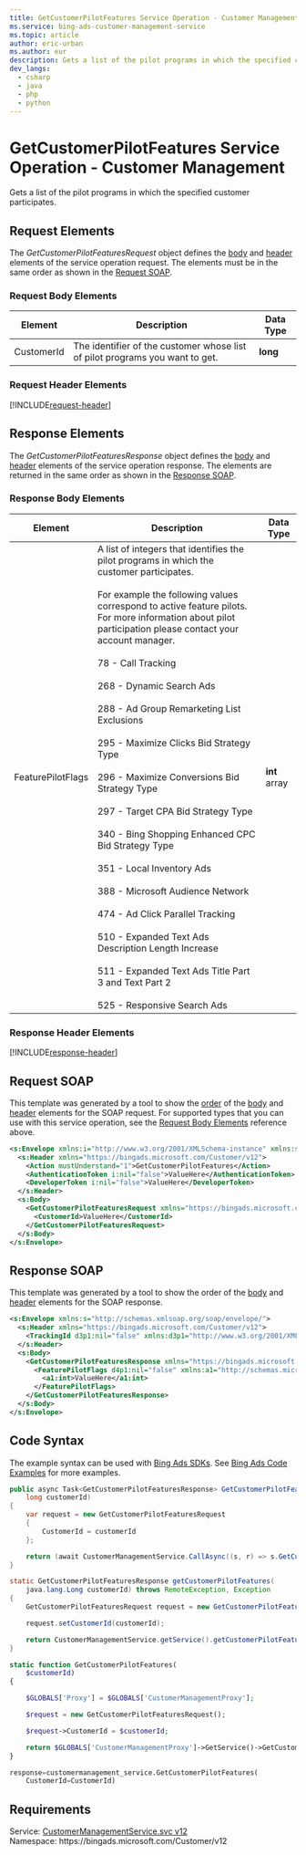 ```yaml
---
title: GetCustomerPilotFeatures Service Operation - Customer Management
ms.service: bing-ads-customer-management-service
ms.topic: article
author: eric-urban
ms.author: eur
description: Gets a list of the pilot programs in which the specified customer participates.
dev_langs: 
  - csharp
  - java
  - php
  - python
---
```

# GetCustomerPilotFeatures Service Operation - Customer Management
Gets a list of the pilot programs in which the specified customer participates.

## <a name="request"></a>Request Elements
The *GetCustomerPilotFeaturesRequest* object defines the [body](#request-body) and [header](#request-header) elements of the service operation request. The elements must be in the same order as shown in the [Request SOAP](#request-soap). 

### <a name="request-body"></a>Request Body Elements

|Element|Description|Data Type|
|-----------|---------------|-------------|
|<a name="customerid"></a>CustomerId|The identifier of the customer whose list of pilot programs you want to get.|**long**|

### <a name="request-header"></a>Request Header Elements
[!INCLUDE[request-header](./includes/request-header.md)]

## <a name="response"></a>Response Elements
The *GetCustomerPilotFeaturesResponse* object defines the [body](#response-body) and [header](#response-header) elements of the service operation response. The elements are returned in the same order as shown in the [Response SOAP](#response-soap).

### <a name="response-body"></a>Response Body Elements

|Element|Description|Data Type|
|-----------|---------------|-------------|
|<a name="featurepilotflags"></a>FeaturePilotFlags|A list of integers that identifies the pilot programs in which the customer participates.<br/><br/>For example the following values correspond to active feature pilots. For more information about pilot participation please contact your account manager.<br/><br/>78 - Call Tracking<br/><br/>268 - Dynamic Search Ads<br/><br/>288 - Ad Group Remarketing List Exclusions<br/><br/>295 - Maximize Clicks Bid Strategy Type<br/><br/>296 - Maximize Conversions Bid Strategy Type<br/><br/>297 - Target CPA Bid Strategy Type<br/><br/>340 - Bing Shopping Enhanced CPC Bid Strategy Type<br/><br/>351 - Local Inventory Ads<br/><br/>388 - Microsoft Audience Network<br/><br/>474 - Ad Click Parallel Tracking<br/><br/>510 - Expanded Text Ads Description Length Increase<br/><br/>511 - Expanded Text Ads Title Part 3 and Text Part 2<br/><br/>525 - Responsive Search Ads|**int** array|

### <a name="response-header"></a>Response Header Elements
[!INCLUDE[response-header](./includes/response-header.md)]

## <a name="request-soap"></a>Request SOAP
This template was generated by a tool to show the [order](../guides/services-protocol.md#element-order) of the [body](#request-body) and [header](#request-header) elements for the SOAP request. For supported types that you can use with this service operation, see the [Request Body Elements](#request-header) reference above.

```xml
<s:Envelope xmlns:i="http://www.w3.org/2001/XMLSchema-instance" xmlns:s="http://schemas.xmlsoap.org/soap/envelope/">
  <s:Header xmlns="https://bingads.microsoft.com/Customer/v12">
    <Action mustUnderstand="1">GetCustomerPilotFeatures</Action>
    <AuthenticationToken i:nil="false">ValueHere</AuthenticationToken>
    <DeveloperToken i:nil="false">ValueHere</DeveloperToken>
  </s:Header>
  <s:Body>
    <GetCustomerPilotFeaturesRequest xmlns="https://bingads.microsoft.com/Customer/v12">
      <CustomerId>ValueHere</CustomerId>
    </GetCustomerPilotFeaturesRequest>
  </s:Body>
</s:Envelope>
```

## <a name="response-soap"></a>Response SOAP
This template was generated by a tool to show the order of the [body](#response-body) and [header](#response-header) elements for the SOAP response.

```xml
<s:Envelope xmlns:s="http://schemas.xmlsoap.org/soap/envelope/">
  <s:Header xmlns="https://bingads.microsoft.com/Customer/v12">
    <TrackingId d3p1:nil="false" xmlns:d3p1="http://www.w3.org/2001/XMLSchema-instance">ValueHere</TrackingId>
  </s:Header>
  <s:Body>
    <GetCustomerPilotFeaturesResponse xmlns="https://bingads.microsoft.com/Customer/v12">
      <FeaturePilotFlags d4p1:nil="false" xmlns:a1="http://schemas.microsoft.com/2003/10/Serialization/Arrays" xmlns:d4p1="http://www.w3.org/2001/XMLSchema-instance">
        <a1:int>ValueHere</a1:int>
      </FeaturePilotFlags>
    </GetCustomerPilotFeaturesResponse>
  </s:Body>
</s:Envelope>
```

## <a name="example"></a>Code Syntax
The example syntax can be used with [Bing Ads SDKs](../guides/client-libraries.md). See [Bing Ads Code Examples](../guides/code-examples.md) for more examples.
```csharp
public async Task<GetCustomerPilotFeaturesResponse> GetCustomerPilotFeaturesAsync(
	long customerId)
{
	var request = new GetCustomerPilotFeaturesRequest
	{
		CustomerId = customerId
	};

	return (await CustomerManagementService.CallAsync((s, r) => s.GetCustomerPilotFeaturesAsync(r), request));
}
```
```java
static GetCustomerPilotFeaturesResponse getCustomerPilotFeatures(
	java.lang.Long customerId) throws RemoteException, Exception
{
	GetCustomerPilotFeaturesRequest request = new GetCustomerPilotFeaturesRequest();

	request.setCustomerId(customerId);

	return CustomerManagementService.getService().getCustomerPilotFeatures(request);
}
```
```php
static function GetCustomerPilotFeatures(
	$customerId)
{

	$GLOBALS['Proxy'] = $GLOBALS['CustomerManagementProxy'];

	$request = new GetCustomerPilotFeaturesRequest();

	$request->CustomerId = $customerId;

	return $GLOBALS['CustomerManagementProxy']->GetService()->GetCustomerPilotFeatures($request);
}
```
```python
response=customermanagement_service.GetCustomerPilotFeatures(
	CustomerId=CustomerId)
```

## Requirements
Service: [CustomerManagementService.svc v12](https://clientcenter.api.bingads.microsoft.com/Api/CustomerManagement/v12/CustomerManagementService.svc)  
Namespace: https\://bingads.microsoft.com/Customer/v12  

